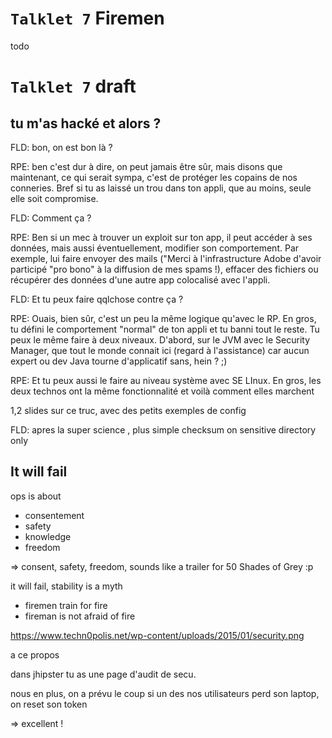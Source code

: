 `Talklet 7` Firemen 
===========

todo


`Talklet 7` draft
===========



tu m'as hacké et alors ?
---

FLD: bon, on est bon là ?

RPE: ben c'est dur à dire, on peut jamais être sûr, mais disons que maintenant, ce qui serait sympa, c'est de protéger les copains de nos conneries. Bref si tu as laissé un trou dans ton appli, que au moins, seule elle soit compromise.

FLD: Comment ça ?

RPE: Ben si un mec à trouver un exploit sur ton app, il peut accéder à ses données, mais aussi éventuellement, modifier son comportement. Par exemple, lui faire envoyer des mails ("Merci à l'infrastructure Adobe d'avoir participé "pro bono" à la diffusion de mes spams !), effacer des fichiers ou récupérer des données d'une autre app colocalisé avec l'appli.

FLD: Et tu peux faire qqlchose contre ça ?

RPE: Ouais, bien sûr, c'est un peu la même logique qu'avec le RP. En gros, tu défini le comportement "normal" de ton appli et tu banni tout le reste. Tu peux le même faire à deux niveaux. D'abord, sur le JVM avec le Security Manager, que tout le monde connait ici (regard à l'assistance) car aucun expert ou dev Java tourne d'applicatif sans, hein ? ;)

RPE: Et tu peux aussi le faire au niveau système avec SE LInux. En gros, les deux technos ont la même fonctionnalité et voilà comment elles marchent

1,2 slides sur ce truc, avec des petits exemples de config

FLD: apres la super science , plus simple checksum on sensitive directory only


It will fail
----

ops is about
* consentement
* safety
* knowledge
* freedom

=> consent, safety, freedom, sounds like a trailer for 50 Shades of Grey :p

it will fail, stability is a myth
* firemen train for fire
* fireman is not afraid of fire

https://www.techn0polis.net/wp-content/uploads/2015/01/security.png



a ce propos

dans jhipster tu as une page d'audit de secu.

nous en plus, on a prévu le coup si un des nos utilisateurs perd son laptop, on reset son token

=> excellent !

